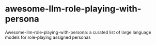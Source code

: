 # awesome-llm-role-playing-with-persona
Awesome-llm-role-playing-with-persona: a curated list of large language models for role-playing assigned personas
